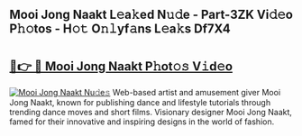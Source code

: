 ## Mooi Jong Naakt L𝚎a𝚔ed N𝚞𝚍e - Part-3ZK Vi𝚍𝚎o P𝚑𝚘tos - H𝚘𝚝 O𝚗𝚕yf𝚊ns L𝚎a𝚔s Df7X4

# <h2><a href="http://kfbpfb.oniu.top/?m=Mooi+Jong+Naakt">🔗👉 🔴 Mooi Jong Naakt P𝚑ot𝚘𝚜 V𝚒d𝚎o</a></h2>

[![Mooi Jong Naakt Nu𝚍e𝚜](https://i.imgur.com/0qMVB7G.gif)](http://kfbpfb.oniu.top/?m=Mooi+Jong+Naakt)
Web-based artist and amusement giver Mooi Jong Naakt, known for publishing dance and lifestyle tutorials through trending dance moves and short films. Visionary designer Mooi Jong Naakt, famed for their innovative and inspiring designs in the world of fashion.  
